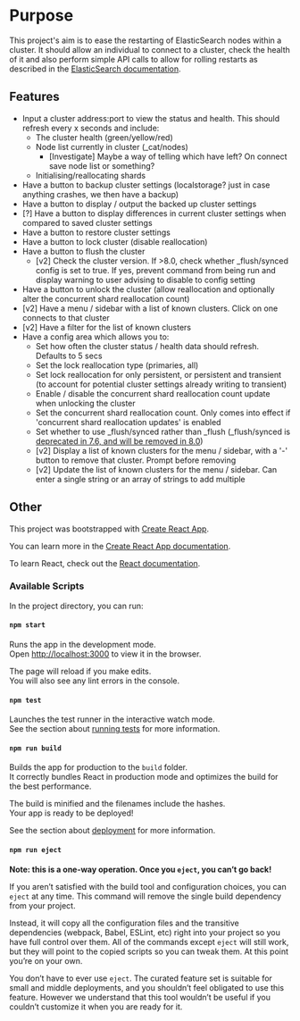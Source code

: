 # Purpose

This project's aim is to ease the restarting of ElasticSearch nodes within a cluster. It should allow an individual to connect to a cluster, check the health of it and also perform simple API calls to allow for rolling restarts as described in the [ElasticSearch documentation](https://www.elastic.co/guide/en/elasticsearch/reference/current/restart-cluster.html).

## Features

- Input a cluster address:port to view the status and health. This should refresh every x seconds and include:
  - The cluster health (green/yellow/red)
  - Node list currently in cluster (_cat/nodes)
    - [Investigate] Maybe a way of telling which have left? On connect save node list or something?
  - Initialising/reallocating shards
- Have a button to backup cluster settings (localstorage? just in case anything crashes, we then have a backup)
- Have a button to display / output the backed up cluster settings
- [?] Have a button to display differences in current cluster settings when compared to saved cluster settings
- Have a button to restore cluster settings
- Have a button to lock cluster (disable reallocation)
- Have a button to flush the cluster
  - [v2] Check the cluster version. If >8.0, check whether _flush/synced config is set to true. If yes, prevent command from being run and display warning to user advising to disable to config setting
- Have a button to unlock the cluster (allow reallocation and optionally alter the concurrent shard reallocation count)
- [v2] Have a menu / sidebar with a list of known clusters. Click on one connects to that cluster
- [v2] Have a filter for the list of known clusters
- Have a config area which allows you to:
  - Set how often the cluster status / health data should refresh. Defaults to 5 secs
  - Set the lock reallocation type (primaries, all)
  - Set lock reallocation for only persistent, or persistent and transient (to account for potential cluster settings already writing to transient)
  - Enable / disable the concurrent shard reallocation count update when unlocking the cluster
  - Set the concurrent shard reallocation count. Only comes into effect if 'concurrent shard reallocation updates' is enabled
  - Set whether to use _flush/synced rather than \_flush (_flush/synced is [deprecated in 7.6, and will be removed in 8.0](https://www.elastic.co/guide/en/elasticsearch/reference/current/indices-synced-flush-api.html))
  - [v2] Display a list of known clusters for the menu / sidebar, with a '-' button to remove that cluster. Prompt before removing
  - [v2] Update the list of known clusters for the menu / sidebar. Can enter a single string or an array of strings to add multiple

## Other

This project was bootstrapped with [Create React App](https://github.com/facebook/create-react-app).

You can learn more in the [Create React App documentation](https://facebook.github.io/create-react-app/docs/getting-started).

To learn React, check out the [React documentation](https://reactjs.org/).

### Available Scripts

In the project directory, you can run:

#### `npm start`

Runs the app in the development mode.\
Open [http://localhost:3000](http://localhost:3000) to view it in the browser.

The page will reload if you make edits.\
You will also see any lint errors in the console.

#### `npm test`

Launches the test runner in the interactive watch mode.\
See the section about [running tests](https://facebook.github.io/create-react-app/docs/running-tests) for more information.

#### `npm run build`

Builds the app for production to the `build` folder.\
It correctly bundles React in production mode and optimizes the build for the best performance.

The build is minified and the filenames include the hashes.\
Your app is ready to be deployed!

See the section about [deployment](https://facebook.github.io/create-react-app/docs/deployment) for more information.

#### `npm run eject`

**Note: this is a one-way operation. Once you `eject`, you can’t go back!**

If you aren’t satisfied with the build tool and configuration choices, you can `eject` at any time. This command will remove the single build dependency from your project.

Instead, it will copy all the configuration files and the transitive dependencies (webpack, Babel, ESLint, etc) right into your project so you have full control over them. All of the commands except `eject` will still work, but they will point to the copied scripts so you can tweak them. At this point you’re on your own.

You don’t have to ever use `eject`. The curated feature set is suitable for small and middle deployments, and you shouldn’t feel obligated to use this feature. However we understand that this tool wouldn’t be useful if you couldn’t customize it when you are ready for it.
